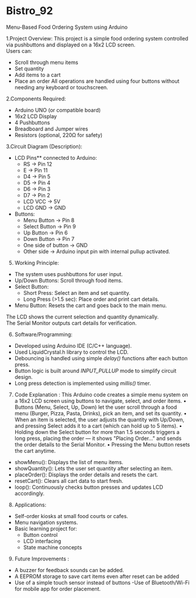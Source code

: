# Bistro_92
Menu-Based Food Ordering System using Arduino

1.Project Overview:
This project is a simple food ordering system controlled via pushbuttons and displayed on a 16x2 LCD screen.  
Users can:
- Scroll through menu items
- Set quantity
- Add items to a cart
- Place an order
All operations are handled using four buttons without needing any keyboard or touchscreen.

2.Components Required:
- Arduino UNO (or compatible board)
- 16x2 LCD Display
- 4 Pushbuttons
- Breadboard and Jumper wires
- Resistors (optional, 220Ω for safety)

3.Circuit Diagram (Description):
- LCD Pins** connected to Arduino:
  - RS → Pin 12
  - E  → Pin 11
  - D4 → Pin 5
  - D5 → Pin 4
  - D6 → Pin 3
  - D7 → Pin 2
  - LCD VCC → 5V
  - LCD GND → GND
- Buttons:
  - Menu Button → Pin 8
  - Select Button → Pin 9
  - Up Button → Pin 6
  - Down Button → Pin 7
  - One side of button → GND
  - Other side → Arduino input pin with internal pullup activated.

 5. Working Principle:
- The system uses pushbuttons for user input.
- Up/Down Buttons: Scroll through food items.
- Select Button:
  - Short Press: Select an item and set quantity.
  - Long Press (>1.5 sec): Place order and print cart details.
- Menu Button: Resets the cart and goes back to the main menu.

The LCD shows the current selection and quantity dynamically.  
The Serial Monitor outputs cart details for verification.

 6. Software/Programming:
- Developed using Arduino IDE (C/C++ language).
- Used LiquidCrystal.h library to control the LCD.
- Debouncing is handled using simple *delay()* functions after each button press.
- Button logic is built around *INPUT_PULLUP* mode to simplify circuit design.
- Long press detection is implemented using *millis()* timer.

7. Code Explanation :
This Arduino code creates a simple menu system on a 16x2 LCD screen using buttons to navigate, select, and order items.
•	Buttons (Menu, Select, Up, Down) let the user scroll through a food menu (Burger, Pizza, Pasta, Drinks), pick an item, and set its quantity.
•	When an item is selected, the user adjusts the quantity with Up/Down, and pressing Select adds it to a cart (which can hold up to 5 items).
•	Holding down the Select button for more than 1.5 seconds triggers a long press, placing the order — it shows "Placing Order..." and sends the order details to the Serial Monitor.
•	Pressing the Menu button resets the cart anytime.

- showMenu(): Displays the list of menu items.
- showQuantity(): Lets the user set quantity after selecting an item.
- placeOrder(): Displays the order details and resets the cart.
- resetCart(): Clears all cart data to start fresh.
- loop(): Continuously checks button presses and updates LCD accordingly.

8. Applications:
- Self-order kiosks at small food courts or cafes.
- Menu navigation systems.
- Basic learning project for:
  - Button control
  - LCD interfacing
  - State machine concepts


9. Future Improvements :
- A buzzer for feedback sounds can be added.
- A EEPROM storage to save cart items even after reset can be added
- Use of a simple touch sensor instead of buttons 
-Use of Bluetooth/Wi-Fi for mobile app for order placement.
